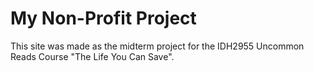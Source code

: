 # My Non-Profit Project

This site was made as the midterm project for the IDH2955 Uncommon Reads Course "The Life You Can Save".
